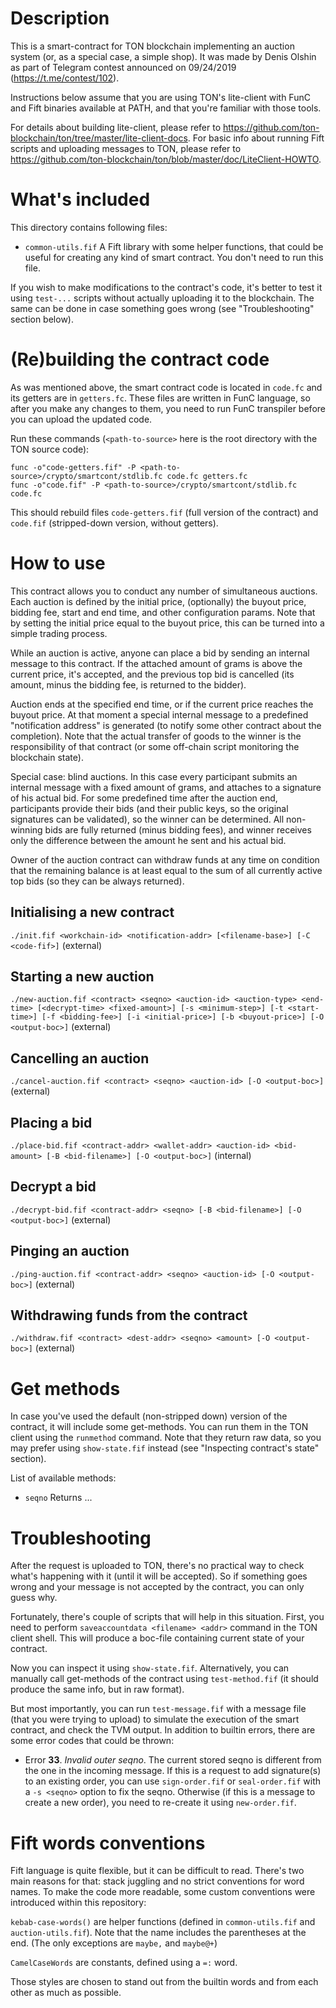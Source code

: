 # Description

This is a smart-contract for TON blockchain implementing an auction system (or, as a special case, a simple shop). It was made by Denis Olshin as part of Telegram contest announced on 09/24/2019 (https://t.me/contest/102).

Instructions below assume that you are using TON's lite-client with FunC and Fift binaries available at PATH, and that you're familiar with those tools.

For details about building lite-client, please refer to https://github.com/ton-blockchain/ton/tree/master/lite-client-docs. For basic info about running Fift scripts and uploading messages to TON, please refer to https://github.com/ton-blockchain/ton/blob/master/doc/LiteClient-HOWTO.

# What's included

This directory contains following files:

* `common-utils.fif`
   A Fift library with some helper functions, that could be useful for creating any kind of smart contract. You don't need to run this file.


If you wish to make modifications to the contract's code, it's better to test it using `test-...` scripts without actually uploading it to the blockchain. The same can be done in case something goes wrong (see "Troubleshooting" section below).

# (Re)building the contract code

As was mentioned above, the smart contract code is located in `code.fc` and its getters are in `getters.fc`. These files are written in FunC language, so after you make any changes to them, you need to run FunC transpiler before you can upload the updated code.

Run these commands (`<path-to-source>` here is the root directory with the TON source code):

```
func -o"code-getters.fif" -P <path-to-source>/crypto/smartcont/stdlib.fc code.fc getters.fc
func -o"code.fif" -P <path-to-source>/crypto/smartcont/stdlib.fc code.fc
```

This should rebuild files `code-getters.fif` (full version of the contract) and `code.fif` (stripped-down version, without getters).

# How to use

This contract allows you to conduct any number of simultaneous auctions. Each auction is defined by the initial price, (optionally) the buyout price, bidding fee, start and end time, and other configuration params. Note that by setting the initial price equal to the buyout price, this can be turned into a simple trading process.

While an auction is active, anyone can place a bid by sending an internal message to this contract. If the attached amount of grams is above the current price, it's accepted, and the previous top bid is cancelled (its amount, minus the bidding fee, is returned to the bidder).

Auction ends at the specified end time, or if the current price reaches the buyout price. At that moment a special internal message to a predefined "notification address" is generated (to notify some other contract about the completion). Note that the actual transfer of goods to the winner is the responsibility of that contract (or some off-chain script monitoring the blockchain state).

Special case: blind auctions. In this case every participant submits an internal message with a fixed amount of grams, and attaches to a signature of his actual bid. For some predefined time after the auction end, participants provide their bids (and their public keys, so the original signatures can be validated), so the winner can be determined. All non-winning bids are fully returned (minus bidding fees), and winner receives only the difference between the amount he sent and his actual bid.

Owner of the auction contract can withdraw funds at any time on condition that the remaining balance is at least equal to the sum of all currently active top bids (so they can be always returned).

## Initialising a new contract
`./init.fif <workchain-id> <notification-addr> [<filename-base>] [-C <code-fif>]`
(external)

## Starting a new auction
`./new-auction.fif <contract> <seqno> <auction-id> <auction-type> <end-time> [<decrypt-time> <fixed-amount>] [-s <minimum-step>] [-t <start-time>] [-f <bidding-fee>] [-i <initial-price>] [-b <buyout-price>] [-O <output-boc>]`
(external)

## Cancelling an auction
`./cancel-auction.fif <contract> <seqno> <auction-id> [-O <output-boc>]`
(external)

## Placing a bid
`./place-bid.fif <contract-addr> <wallet-addr> <auction-id> <bid-amount> [-B <bid-filename>] [-O <output-boc>]`
(internal)

## Decrypt a bid
`./decrypt-bid.fif <contract-addr> <seqno> [-B <bid-filename>] [-O <output-boc>]`
(external)

## Pinging an auction
`./ping-auction.fif <contract-addr> <seqno> <auction-id> [-O <output-boc>]`
(external)

## Withdrawing funds from the contract
`./withdraw.fif <contract> <dest-addr> <seqno> <amount> [-O <output-boc>]`
(external)

# Get methods

In case you've used the default (non-stripped down) version of the contract, it will include some get-methods. You can run them in the TON client using the `runmethod` command. Note that they return raw data, so you may prefer using `show-state.fif` instead (see "Inspecting contract's state" section). 

List of available methods:
* `seqno`
   Returns ...

# Troubleshooting

After the request is uploaded to TON, there's no practical way to check what's happening with it (until it will be accepted). So if something goes wrong and your message is not accepted by the contract, you can only guess why.

Fortunately, there's couple of scripts that will help in this situation. First, you need to perform `saveaccountdata <filename> <addr>` command in the TON client shell. This will produce a boc-file containing current state of your contract.

Now you can inspect it using `show-state.fif`. Alternatively, you can manually call get-methods of the contract using `test-method.fif` (it should produce the same info, but in raw format).

But most importantly, you can run `test-message.fif` with a message file (that you were trying to upload) to simulate the execution of the smart contract, and check the TVM output. In addition to builtin errors, there are some error codes that could be thrown:

* Error **33**. *Invalid outer seqno*.
   The current stored seqno is different from the one in the incoming message. If this is a request to add signature(s) to an existing order, you can use `sign-order.fif` or `seal-order.fif` with a `-s <seqno>` option to fix the seqno. Otherwise (if this is a message to create a new order), you need to re-create it using `new-order.fif`.

# Fift words conventions

Fift language is quite flexible, but it can be difficult to read. There's two main reasons for that: stack juggling and no strict conventions for word names. To make the code more readable, some custom conventions were introduced within this repository:

`kebab-case-words()` are helper functions (defined in `common-utils.fif` and `auction-utils.fif`). Note that the name includes the parentheses at the end. (The only exceptions are `maybe,` and `maybe@+`)

`CamelCaseWords` are constants, defined using a `=:` word.

Those styles are chosen to stand out from the builtin words and from each other as much as possible.
